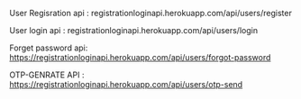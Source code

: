 
User Regisration api : registrationloginapi.herokuapp.com/api/users/register


User login api : registrationloginapi.herokuapp.com/api/users/login


Forget password api: https://registrationloginapi.herokuapp.com/api/users/forgot-password

OTP-GENRATE API : https://registrationloginapi.herokuapp.com/api/users/otp-send